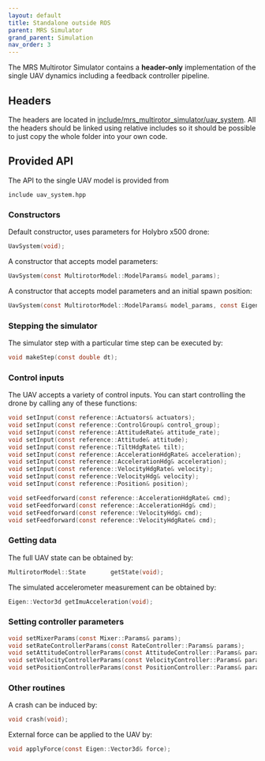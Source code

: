```yaml
---
layout: default
title: Standalone outside ROS
parent: MRS Simulator
grand_parent: Simulation
nav_order: 3
---
```


The MRS Multirotor Simulator contains a **header-only** implementation of the single UAV dynamics including a feedback controller pipeline.

## Headers

The headers are located in [include/mrs_multirotor_simulator/uav_system](https://github.com/ctu-mrs/mrs_multirotor_simulator/tree/master/include/mrs_multirotor_simulator/uav_system).
All the headers should be linked using relative includes so it should be possible to just copy the whole folder into your own code.

## Provided API

The API to the single UAV model is provided from
```
include uav_system.hpp
```

### Constructors

Default constructor, uses parameters for Holybro x500 drone:
```C
UavSystem(void);
```

A constructor that accepts model parameters:
```C
UavSystem(const MultirotorModel::ModelParams& model_params);
```

A constructor that accepts model parameters and an initial spawn position:
```C
UavSystem(const MultirotorModel::ModelParams& model_params, const Eigen::Vector3d spawn_pos, const double spawn_heading);
```

### Stepping the simulator

The simulator step with a particular time step can be executed by:
```C
void makeStep(const double dt);
```

### Control inputs

The UAV accepts a variety of control inputs.
You can start controlling the drone by calling any of these functions:
```C
void setInput(const reference::Actuators& actuators);
void setInput(const reference::ControlGroup& control_group);
void setInput(const reference::AttitudeRate& attitude_rate);
void setInput(const reference::Attitude& attitude);
void setInput(const reference::TiltHdgRate& tilt);
void setInput(const reference::AccelerationHdgRate& acceleration);
void setInput(const reference::AccelerationHdg& acceleration);
void setInput(const reference::VelocityHdgRate& velocity);
void setInput(const reference::VelocityHdg& velocity);
void setInput(const reference::Position& position);

void setFeedforward(const reference::AccelerationHdgRate& cmd);
void setFeedforward(const reference::AccelerationHdg& cmd);
void setFeedforward(const reference::VelocityHdg& cmd);
void setFeedforward(const reference::VelocityHdgRate& cmd);
```

### Getting data

The full UAV state can be obtained by:
```C
MultirotorModel::State       getState(void);
```

The simulated accelerometer measurement can be obtained by:
```C
Eigen::Vector3d getImuAcceleration(void);
```

### Setting controller parameters

```C
void setMixerParams(const Mixer::Params& params);
void setRateControllerParams(const RateController::Params& params);
void setAttitudeControllerParams(const AttitudeController::Params& params);
void setVelocityControllerParams(const VelocityController::Params& params);
void setPositionControllerParams(const PositionController::Params& params);
```

### Other routines

A crash can be induced by:
```C
void crash(void);
```

External force can be applied to the UAV by:
```C
void applyForce(const Eigen::Vector3d& force);
```
